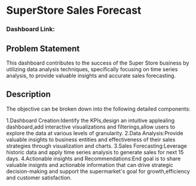 # SuperStore Sales Forecast

### Dashboard Link:

## Problem Statement

This dashboard contributes to the success of the Super Store business by utilizing data analysis techniques, specifically focusing on time series analysis, 
to provide valuable insights and accurate sales forecasting.

## Description
The objective can be broken down into the following detailed components:

1.Dashboard Creation:Identify the KPIs,design an intuitive applealing dashboard,add interactive visualizations and filterings,allow users to explore the data 
at various levels of granularity.
2.Data Analysis:Provide valuable insights to business entities and effectiveness of their sales strategies through visualization and charts.
3.Sales Forecasting:Leverage historic data and apply time series analysis to generate sales for next 15 days.
4.Actionable insights and Recommendations:End goal is to share valuable insignts and actionable information that can drive strategic decision-making and support the supermarket's goal for growth,efficiency and customer satisfaction.

